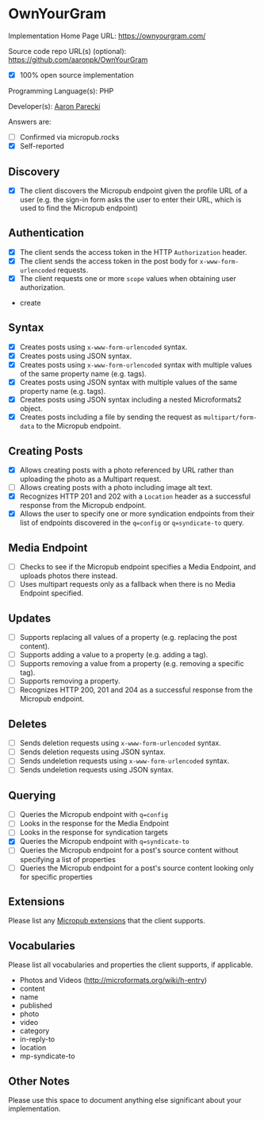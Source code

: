 # OwnYourGram

Implementation Home Page URL: https://ownyourgram.com/

Source code repo URL(s) (optional): https://github.com/aaronpk/OwnYourGram
* [x] 100% open source implementation

Programming Language(s): PHP

Developer(s): [Aaron Parecki](https://aaronparecki.com)

Answers are:
* [ ] Confirmed via micropub.rocks
* [x] Self-reported

## Discovery
* [x] The client discovers the Micropub endpoint given the profile URL of a user (e.g. the sign-in form asks the user to enter their URL, which is used to find the Micropub endpoint)

## Authentication
* [x] The client sends the access token in the HTTP `Authorization` header.
* [x] The client sends the access token in the post body for `x-www-form-urlencoded` requests.
* [x] The client requests one or more `scope` values when obtaining user authorization.
 * create

## Syntax
* [x] Creates posts using `x-www-form-urlencoded` syntax.
* [x] Creates posts using JSON syntax.
* [x] Creates posts using `x-www-form-urlencoded` syntax with multiple values of the same property name (e.g. tags).
* [x] Creates posts using JSON syntax with multiple values of the same property name (e.g. tags).
* [x] Creates posts using JSON syntax including a nested Microformats2 object.
* [x] Creates posts including a file by sending the request as `multipart/form-data` to the Micropub endpoint.

## Creating Posts
* [x] Allows creating posts with a photo referenced by URL rather than uploading the photo as a Multipart request.
* [ ] Allows creating posts with a photo including image alt text.
* [x] Recognizes HTTP 201 and 202 with a `Location` header as a successful response from the Micropub endpoint.
* [x] Allows the user to specify one or more syndication endpoints from their list of endpoints discovered in the `q=config` or `q=syndicate-to` query.

## Media Endpoint
* [ ] Checks to see if the Micropub endpoint specifies a Media Endpoint, and uploads photos there instead.
* [ ] Uses multipart requests only as a fallback when there is no Media Endpoint specified.

## Updates
* [ ] Supports replacing all values of a property (e.g. replacing the post content).
* [ ] Supports adding a value to a property (e.g. adding a tag).
* [ ] Supports removing a value from a property (e.g. removing a specific tag).
* [ ] Supports removing a property.
* [ ] Recognizes HTTP 200, 201 and 204 as a successful response from the Micropub endpoint.

## Deletes
* [ ] Sends deletion requests using `x-www-form-urlencoded` syntax.
* [ ] Sends deletion requests using JSON syntax.
* [ ] Sends undeletion requests using `x-www-form-urlencoded` syntax.
* [ ] Sends undeletion requests using JSON syntax.

## Querying
* [ ] Queries the Micropub endpoint with `q=config`
 * [ ] Looks in the response for the Media Endpoint
 * [ ] Looks in the response for syndication targets
* [x] Queries the Micropub endpoint with `q=syndicate-to`
* [ ] Queries the Micropub endpoint for a post's source content without specifying a list of properties
* [ ] Queries the Micropub endpoint for a post's source content looking only for specific properties

## Extensions

Please list any [Micropub extensions](https://indieweb.org/Micropub-extensions) that the client supports.

## Vocabularies

Please list all vocabularies and properties the client supports, if applicable.

* Photos and Videos (http://microformats.org/wiki/h-entry)
 * content
 * name
 * published
 * photo
 * video
 * category
 * in-reply-to
 * location
 * mp-syndicate-to

## Other Notes

Please use this space to document anything else significant about your implementation.


